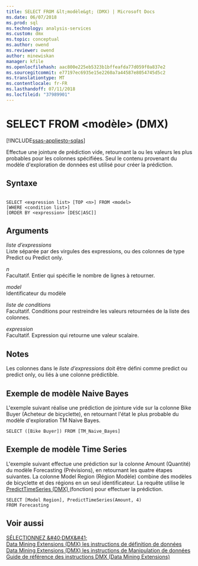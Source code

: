 ```yaml
---
title: SELECT FROM &lt;modèle&gt; (DMX) | Microsoft Docs
ms.date: 06/07/2018
ms.prod: sql
ms.technology: analysis-services
ms.custom: dmx
ms.topic: conceptual
ms.author: owend
ms.reviewer: owend
author: minewiskan
manager: kfile
ms.openlocfilehash: aac800e225eb5323b1bffeafda77d059f0a837e2
ms.sourcegitcommit: e77197ec6935e15e2260a7a44587e8054745d5c2
ms.translationtype: MT
ms.contentlocale: fr-FR
ms.lasthandoff: 07/11/2018
ms.locfileid: "37989901"
---
```

# <a name="select-from-ltmodelgt-dmx"></a>SELECT FROM &lt;modèle&gt; (DMX)
[!INCLUDE[ssas-appliesto-sqlas](../includes/ssas-appliesto-sqlas.md)]

  Effectue une jointure de prédiction vide, retournant la ou les valeurs les plus probables pour les colonnes spécifiées. Seul le contenu provenant du modèle d'exploration de données est utilisé pour créer la prédiction.  
  
## <a name="syntax"></a>Syntaxe  
  
```  
  
SELECT <expression list> [TOP <n>] FROM <model>   
[WHERE <condition list>]   
[ORDER BY <expression> [DESC|ASC]]  
```  
  
## <a name="arguments"></a>Arguments  
 *liste d’expressions*  
 Liste séparée par des virgules des expressions, ou des colonnes de type Predict ou Predict only.   
  
 *n*  
 Facultatif. Entier qui spécifie le nombre de lignes à retourner.  
  
 *model*  
 Identificateur du modèle  
  
 *liste de conditions*  
 Facultatif. Conditions pour restreindre les valeurs retournées de la liste des colonnes.  
  
 *expression*  
 Facultatif. Expression qui retourne une valeur scalaire.  
  
## <a name="remarks"></a>Notes  
 Les colonnes dans le *liste d’expressions* doit être défini comme predict ou predict only, ou liés à une colonne prédictible.  
  
## <a name="naive-bayes-example"></a>Exemple de modèle Naive Bayes  
 L'exemple suivant réalise une prédiction de jointure vide sur la colonne Bike Buyer (Acheteur de bicyclette), en retournant l'état le plus probable du modèle d'exploration TM Naive Bayes.  
  
```  
SELECT ([Bike Buyer]) FROM [TM_Naive_Bayes]  
```  
  
## <a name="time-series-example"></a>Exemple de modèle Time Series  
 L'exemple suivant effectue une prédiction sur la colonne Amount (Quantité) du modèle Forecasting (Prévisions), en retournant les quatre étapes suivantes. La colonne Model Region (Région Modèle) combine des modèles de bicyclette et des régions en un seul identificateur. La requête utilise le [PredictTimeSeries &#40;DMX&#41; ](../dmx/predicttimeseries-dmx.md) (fonction) pour effectuer la prédiction.  
  
```  
SELECT [Model Region], PredictTimeSeries(Amount, 4)   
FROM Forecasting  
```  
  
## <a name="see-also"></a>Voir aussi  
 [SÉLECTIONNEZ &AMP;#40;DMX&AMP;#41;](../dmx/select-dmx.md)   
 [Data Mining Extensions &#40;DMX&#41; les instructions de définition de données](../dmx/dmx-statements-data-definition.md)   
 [Data Mining Extensions &#40;DMX&#41; les instructions de Manipulation de données](../dmx/dmx-statements-data-manipulation.md)   
 [Guide de référence des instructions DMX &#40;Data Mining Extensions&#41;](../dmx/data-mining-extensions-dmx-statements.md)  
  
  
